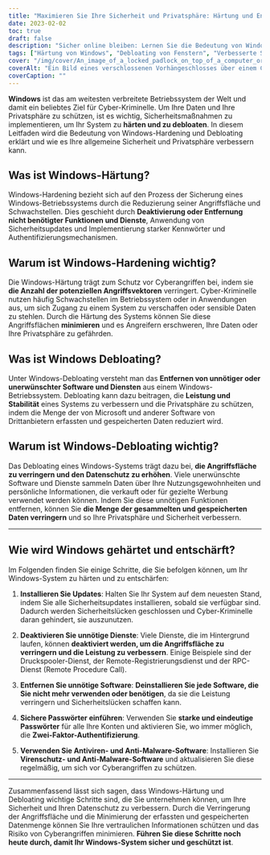 ```yaml
---
title: "Maximieren Sie Ihre Sicherheit und Privatsphäre: Härtung und Enttarnung von Windows"
date: 2023-02-02
toc: true
draft: false
description: "Sicher online bleiben: Lernen Sie die Bedeutung von Windows Hardening und Debloating für mehr Sicherheit und Datenschutz kennen."
tags: ["Härtung von Windows", "Debloating von Fenstern", "Verbesserte Sicherheit", "Datenschutz", "Cyber-Angriffe", "Sicherheit des Betriebssystems", "Windows-Betriebssystem", "Datenschutz", "Cyber-Kriminelle", "Angriffsfläche", "Schwachstellen", "Sicherheits-Updates", "Authentifizierungsmechanismen", "Unerwünschte Software", "Leistungsverbesserung", "Datenerhebung", "Zwei-Faktoren-Authentifizierung", "Anti-Virus Software", "Anti-Malware Software", "Sensible Informationen", "Umfassender Leitfaden"]
cover: "/img/cover/An_image_of_a_locked_padlock_on_top_of_a_computer_or_laptop.png"
coverAlt: "Ein Bild eines verschlossenen Vorhängeschlosses über einem Computer- oder Laptop-Bildschirm, das die Sicherheitsmaßnahmen symbolisiert, die durch Windows-Hardening und Debloating implementiert werden können."
coverCaption: ""
---
```


**Windows** ist das am weitesten verbreitete Betriebssystem der Welt und damit ein beliebtes Ziel für Cyber-Kriminelle. Um Ihre Daten und Ihre Privatsphäre zu schützen, ist es wichtig, Sicherheitsmaßnahmen zu implementieren, um Ihr System zu **härten und zu debloaten**. In diesem Leitfaden wird die Bedeutung von Windows-Hardening und Debloating erklärt und wie es Ihre allgemeine Sicherheit und Privatsphäre verbessern kann.

## Was ist Windows-Härtung?
Windows-Hardening bezieht sich auf den Prozess der Sicherung eines Windows-Betriebssystems durch die Reduzierung seiner Angriffsfläche und Schwachstellen. Dies geschieht durch **Deaktivierung oder Entfernung nicht benötigter Funktionen und Dienste**, Anwendung von Sicherheitsupdates und Implementierung starker Kennwörter und Authentifizierungsmechanismen.

## Warum ist Windows-Hardening wichtig?
Die Windows-Härtung trägt zum Schutz vor Cyberangriffen bei, indem sie **die Anzahl der potenziellen Angriffsvektoren** verringert. Cyber-Kriminelle nutzen häufig Schwachstellen im Betriebssystem oder in Anwendungen aus, um sich Zugang zu einem System zu verschaffen oder sensible Daten zu stehlen. Durch die Härtung des Systems können Sie diese Angriffsflächen **minimieren** und es Angreifern erschweren, Ihre Daten oder Ihre Privatsphäre zu gefährden.

## Was ist Windows Debloating?
Unter Windows-Debloating versteht man das **Entfernen von unnötiger oder unerwünschter Software und Diensten** aus einem Windows-Betriebssystem. Debloating kann dazu beitragen, die **Leistung und Stabilität** eines Systems zu verbessern und die Privatsphäre zu schützen, indem die Menge der von Microsoft und anderer Software von Drittanbietern erfassten und gespeicherten Daten reduziert wird.

## Warum ist Windows-Debloating wichtig?
Das Debloating eines Windows-Systems trägt dazu bei, **die Angriffsfläche zu verringern und den Datenschutz zu erhöhen**. Viele unerwünschte Software und Dienste sammeln Daten über Ihre Nutzungsgewohnheiten und persönliche Informationen, die verkauft oder für gezielte Werbung verwendet werden können. Indem Sie diese unnötigen Funktionen entfernen, können Sie **die Menge der gesammelten und gespeicherten Daten verringern** und so Ihre Privatsphäre und Sicherheit verbessern.

______

## Wie wird Windows gehärtet und entschärft?
Im Folgenden finden Sie einige Schritte, die Sie befolgen können, um Ihr Windows-System zu härten und zu entschärfen:

1. **Installieren Sie Updates**: Halten Sie Ihr System auf dem neuesten Stand, indem Sie alle Sicherheitsupdates installieren, sobald sie verfügbar sind. Dadurch werden Sicherheitslücken geschlossen und Cyber-Kriminelle daran gehindert, sie auszunutzen.

2. **Deaktivieren Sie unnötige Dienste**: Viele Dienste, die im Hintergrund laufen, können **deaktiviert werden, um die Angriffsfläche zu verringern und die Leistung zu verbessern**. Einige Beispiele sind der Druckspooler-Dienst, der Remote-Registrierungsdienst und der RPC-Dienst (Remote Procedure Call).

3. **Entfernen Sie unnötige Software**: **Deinstallieren Sie jede Software, die Sie nicht mehr verwenden oder benötigen**, da sie die Leistung verringern und Sicherheitslücken schaffen kann.

4. **Sichere Passwörter einführen**: Verwenden Sie **starke und eindeutige Passwörter** für alle Ihre Konten und aktivieren Sie, wo immer möglich, die **Zwei-Faktor-Authentifizierung**.

5. **Verwenden Sie Antiviren- und Anti-Malware-Software**: Installieren Sie **Virenschutz- und Anti-Malware-Software** und aktualisieren Sie diese regelmäßig, um sich vor Cyberangriffen zu schützen.

______

Zusammenfassend lässt sich sagen, dass Windows-Härtung und Debloating wichtige Schritte sind, die Sie unternehmen können, um Ihre Sicherheit und Ihren Datenschutz zu verbessern. Durch die Verringerung der Angriffsfläche und die Minimierung der erfassten und gespeicherten Datenmenge können Sie Ihre vertraulichen Informationen schützen und das Risiko von Cyberangriffen minimieren. **Führen Sie diese Schritte noch heute durch, damit Ihr Windows-System sicher und geschützt ist**.
